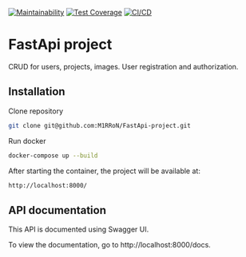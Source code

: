 [![Maintainability](https://api.codeclimate.com/v1/badges/cfc3b158e496d4cd1434/maintainability)](https://codeclimate.com/github/M1RRoN/FastApi-project/maintainability)
[![Test Coverage](https://api.codeclimate.com/v1/badges/cfc3b158e496d4cd1434/test_coverage)](https://codeclimate.com/github/M1RRoN/FastApi-project/test_coverage)
[![CI/CD](https://github.com/M1RRoN/FastApi-project/workflows/CI-CD/badge.svg)](https://github.com/M1RRoN/FastApi-project/actions)
# FastApi project

CRUD for users, projects, images. User registration and authorization.

## Installation

Clone repository
```bash
git clone git@github.com:M1RRoN/FastApi-project.git
```
Run docker
```bash
docker-compose up --build
```
After starting the container, the project will be available at:
```bash
http://localhost:8000/
```

## API documentation
This API is documented using Swagger UI.

To view the documentation, go to http://localhost:8000/docs.
